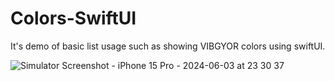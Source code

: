 # Colors-SwiftUI

It's demo of basic list usage such as showing VIBGYOR colors using swiftUI.

![Simulator Screenshot - iPhone 15 Pro - 2024-06-03 at 23 30 37](https://github.com/akshaykumarios/Colors-SwiftUI/assets/44103095/66872d90-36ce-453e-ac43-77f6bcbd6c0f)
